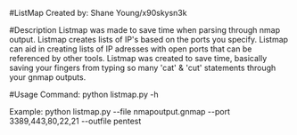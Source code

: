 #ListMap
Created by: Shane Young/x90skysn3k

#Description
Listmap was made to save time when parsing through nmap output. Listmap creates lists of IP's based on the ports you specify. Listmap can aid in creating lists of IP adresses with open ports that can be referenced by other tools. Listmap was created to save time, basically saving your fingers from typing so many 'cat' & 'cut' statements through your gnmap outputs.

#Usage
Command: python listmap.py -h

Example: python listmap.py --file nmapoutput.gnmap --port 3389,443,80,22,21 --outfile pentest
